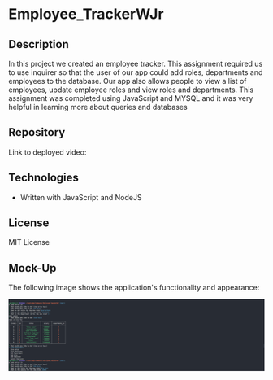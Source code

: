 # Employee_TrackerWJr

## Description

In this project we created an employee tracker. This assignment required us to use inquirer so that the user of our app could add roles, departments and employees to the database. Our app also allows people to view a list of employees, update employee roles and view roles and departments. This assignment was completed using JavaScript and MYSQL and it was very helpful in learning more about queries and databases
## Repository

Link to deployed video: 

## Technologies

- Written with JavaScript and NodeJS

## License

MIT License

## Mock-Up

The following image shows the application's functionality and appearance:

![This app creates an Employee Database.](./Images/EmployeeDatabase.png)